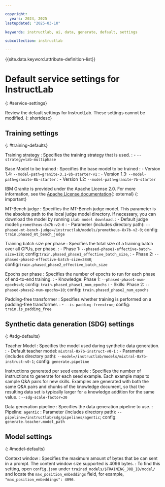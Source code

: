```yaml
---

copyright:
  years: 2024, 2025
lastupdated: "2025-03-10"

keywords: instructlab, ai, data, generate, default, settings

subcollection: instructlab

---
```


{{site.data.keyword.attribute-definition-list}}


# Default service settings for InstructLab
{: #service-settings}

Review the default settings for InstructLab. These settings cannot be modified. 
{: shortdesc}

## Training settings
{: #training-defaults}

Training strategy
: Specifies the training strategy that is used. 
:  - `--strategy=lab-multiphase`

Base Model to be trained
: Specifies the base model to be trained
: - Version 1.4: `--model-path=granite-3.1-8b-starter-v1`
: - Version 1.3: `--model-path=granite-8b-starter`
: - Version 1.2: `--model-path=granite-7b-starter`

IBM Granite is provided under the Apache License 2.0. For more information, see the [Apache License documentation](https://www.apache.org/licenses/LICENSE-2.0){: external}
{: important}

MT-Bench judge 
:   Specifies the MT-Bench judge model. This parameter is the absolute path to the local judge model directory. If necessary, you can download the model by running `ilab model download`.
:   - Default judge model: `prometheus-8x7b-v2-0`
:   - Parameter (includes directory path): `--phased-mt-bench-judge=/instructlab/models/prometheus-8x7b-v2-0`; config: `train.phased_mt_bench_judge`

Training batch size per phase
:   Specifies the total size of a training batch over all GPUs, per phase. 
:   - Phase 1: `--phased-phase1-effective-batch-size=128`; config:`train.phased_phase1_effective_batch_size`,
:   - Phase 2: `--phased-phase2-effective-batch-size=3840`;  config:`train.phased_phase2_effective_batch_size`

Epochs per phase
:   Specifies the number of epochs to run for each phase of end-to-end training. 
:   - Knowledge: Phase 1: `--phased-phase1-num-epochs=6`; config: `train.phased_phase1_num_epochs`
:   - Skills: Phase 2: `--phased-phase2-num-epochs=10`; config: `train.phased_phase2_num_epochs`


Padding-free transformer
:   Specifies whether training is performed on a padding-free transformer. 
:   - `--is-padding-free=true`; config: `train.is_padding_free`

## Synthetic data generation (SDG) settings
{: #sdg-defaults} 

Teacher Model
:   Specifies the model used during synthetic data generation. 
:   - Default teacher model: `mixtral-8x7b-instruct-v0-1`
:   - Parameter (includes directory path): `--model=/instructlab/models/mixtral-8x7b-instruct-v0-1`; config: `generate.pipeline`

Instructions generated per seed example
:   Specifies the number of instructions to generate for each seed example. Each example maps to sample Q&A pairs for new skills. Examples are generated with both the same Q&A pairs and chunks of the knowledge document, so that the resulting data set is typically larger for a knowledge addition for the same value.
:   `--sdg-scale-factor=30`

Data generation pipeline
:   Specifies the data generation pipeline to use.
:   Pipeline: `agentic`
:   Parameter (includes directory path): `--pipeline=/instructlab/sdg/pipelines/agentic`; config: `generate.teacher.model_path`

## Model settings
{: #model-defaults}

Context window
:   Specifies the maximum amount of bytes that be can sent in a prompt. The content window size supported is 4096 bytes.
:   To find this setting, open `config.json` under `trained_models/$TRAINING_JOB_ID/model/` and locate the `max_position_embeddings` field, for example, `"max_position_embeddings": 4096`.
